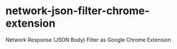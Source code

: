 # network-json-filter-chrome-extension
Network Response (JSON Body) Filter as Google Chrome Extension
